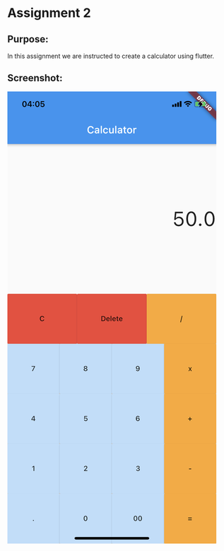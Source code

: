 # Assignment 2

## Purpose:
In this assignment we are instructed to create a calculator using flutter.

## Screenshot:
![](https://github.com/Nashiria/Flutter/blob/main/Assignment%202/Screenshots/Screenshot1.PNG)

